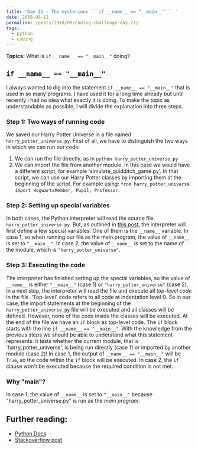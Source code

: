 ```yaml
---
title: 'Day 21 - The mysterious ```if __name__ == "__main__"``` '
date: 2018-08-12
permalink: /posts/2018/08/coding-challenge-day-21/
tags:
  - python
  - coding
---
```


**Topics:** What is ```if __name__ == "__main__"``` doing?

## ```if __name__ == "__main__"```

I always wanted to dig into the statement ```if __name__ == "__main__"``` that is used in so many programs. I have used it for a long time already but until recently I had no idea what exactly it is doing. To make the topic as understandable as possible, I will divide the explanation into three steps.

### Step 1: Two ways of running code

We saved our Harry Potter Universe in a file named ```harry_potter_universe.py```. First of all, we have to distinguish the two ways in which we can run our code:   
1. We can run the file directly, as in ```python harry_potter_universe.py```   
2. We can import the file from another module. In this case we would have a different script, for example 'simulate_quidditch_game.py'. In that script, we can use our Harry Potter classes by importing them at the beginning of the script. For example using: ```from harry_potter_universe import HogwartsMember, Pupil, Professor```.   
    
### Step 2: Setting up special variables

In both cases, the Python interpreter will read the source file ```harry_potter_universe.py```. But, as outlined in [this post](https://stackoverflow.com/questions/419163/what-does-if-name-main-do), the interpreter will first define a few special variables. One of them is the ```__name__``` variable. In case 1, so when running our file as the main program, the value of ```__name__``` is set to ```"__main__"```. In case 2, the value of ```__name__``` is set to the name of the module, which is ```"harry_potter_universe"```. 

### Step 3: Executing the code

The interpreter has finished setting up the special variables, so the value of ```__name__``` is either ```"__main__"``` (case 1) or ```"harry_potter_universe"``` (case 2). In a next step, the interpreter will read the file and execute all *top-level code* in the file. 'Top-level' code refers to all code at indentation level 0. So in our case, the import statements at the beginning of the ```harry_potter_universe.py``` file will be executed and all classes will be defined. However, none of the code inside the classes will be executed. At the end of the file we have an ```if``` block as top-level code. The ```if``` block starts with the line ```if __name__ == "__main__"```. With the knowledge from the previous steps we should be able to understand what this statement represents: it tests whether the current module, that is 'harry_potter_universe', is being run directly (case 1) or imported by another module (case 2)! In case 1, the output of ```__name__ == "__main__"``` will be ```True```, so the code within the ```if``` block will be executed. In case 2, the ```if``` clause won't be executed because the required condition is not met.


### Why "main"?

In case 1, the value of ```__name__``` is set to ```"__main__"``` because "harry_potter_universe.py" is run as the *main program*.



## Further reading:
- [Python Docs](https://docs.python.org/3/library/__main__.html)   
- [Stackoverflow post](https://stackoverflow.com/questions/419163/what-does-if-name-main-do)

